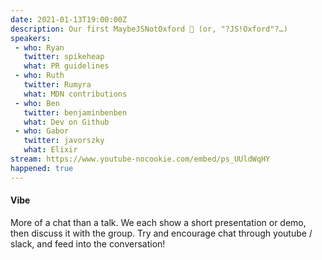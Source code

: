 ```yaml
---
date: 2021-01-13T19:00:00Z
description: Our first MaybeJSNotOxford 🎉 (or, "?JS!Oxford"?…)
speakers:
 - who: Ryan
   twitter: spikeheap
   what: PR guidelines
 - who: Ruth
   twitter: Rumyra
   what: MDN contributions
 - who: Ben
   twitter: benjaminbenben
   what: Dev on Github
 - who: Gabor
   twitter: javorszky
   what: Elixir
stream: https://www.youtube-nocookie.com/embed/ps_UUldWqHY
happened: true
---
```


#### Vibe

More of a chat than a talk. We each show a short presentation or demo, then discuss it with the group. Try and encourage chat through youtube / slack, and feed into the conversation!
